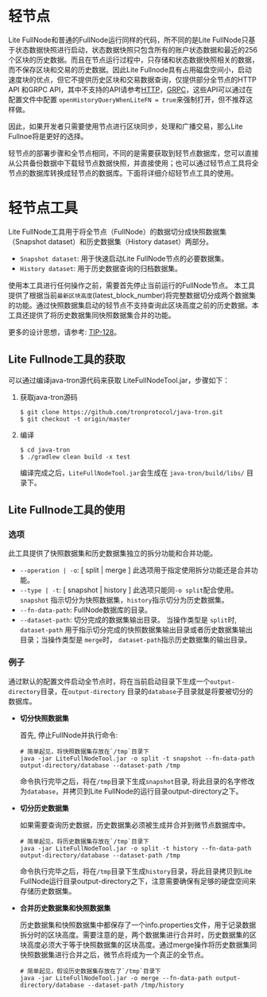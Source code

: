 # 轻节点

Lite FullNode和普通的FullNode运行同样的代码，所不同的是Lite FullNode只基于状态数据快照进行启动，状态数据快照只包含所有的账户状态数据和最近的256个区块的历史数据。而且在节点运行过程中，只存储和状态数据快照相关的数据，而不保存区块和交易的历史数据。因此Lite Fullnode具有占用磁盘空间小，启动速度块的优点，但它不提供历史区块和交易数据查询，仅提供部分全节点的HTTP API 和GRPC API，其中不支持的API请参考[HTTP](https://github.com/tronprotocol/java-tron/blob/develop/framework/src/main/java/org/tron/core/services/filter/LiteFnQueryHttpFilter.java)，[GRPC](https://github.com/tronprotocol/java-tron/blob/develop/framework/src/main/java/org/tron/core/services/filter/LiteFnQueryGrpcInterceptor.java)，这些API可以通过在配置文件中配置 `openHistoryQueryWhenLiteFN = true`来强制打开，但不推荐这样做。


因此，如果开发者只需要使用节点进行区块同步，处理和广播交易，那么Lite Fullnoe将是更好的选择。

轻节点的部署步骤和全节点相同，不同的是需要获取到轻节点数据库，您可以直接从公共备份数据中下载轻节点数据快照，并直接使用；也可以通过轻节点工具将全节点的数据库转换成轻节点的数据库。下面将详细介绍轻节点工具的使用。

# 轻节点工具

Lite FullNode工具用于将全节点（FullNode）的数据切分成快照数据集（Snapshot dataset）和历史数据集（History dataset）两部分。

* `Snapshot dataset`: 用于快速启动Lite FullNode节点的必要数据集。
* `History dataset`: 用于历史数据查询的归档数据集。

使用本工具进行任何操作之前，需要首先停止当前运行的FullNode节点。 本工具提供了根据当前`最新区块高度`(latest_block_number)将完整数据切分成两个数据集的功能。通过快照数据集启动的轻节点不支持查询此区块高度之前的历史数据。本工具还提供了将历史数据集同快照数据集合并的功能。

更多的设计思想，请参考: [TIP-128](https://github.com/tronprotocol/tips/issues/128)。

## Lite Fullnode工具的获取
可以通过编译java-tron源代码来获取 LiteFullNodeTool.jar，步骤如下：

1. 获取java-tron源码
    ```
    $ git clone https://github.com/tronprotocol/java-tron.git
    $ git checkout -t origin/master
    ```
2. 编译
    ```    
    $ cd java-tron
    $ ./gradlew clean build -x test
    ```

    编译完成之后，`LiteFullNodeTool.jar`会生成在 `java-tron/build/libs/` 目录下。


## Lite Fullnode工具的使用
### 选项

此工具提供了快照数据集和历史数据集独立的拆分功能和合并功能。

- `--operation | -o`: [ split | merge ]  此选项用于指定使用拆分功能还是合并功能。
- `--type | -t`: [ snapshot | history ]  此选项只能同`-o split`配合使用。 `snapshot` 指示切分为快照数据集，`history`指示切分为历史数据集。 
- `--fn-data-path`: FullNode数据库的目录。
- `--dataset-path`: 切分完成的数据集输出目录。 当操作类型是 `split`时, `dataset-path` 用于指示切分完成的快照数据集输出目录或者历史数据集输出目录；当操作类型是 `merge`时， `dataset-path`指示历史数据集的输出目录。

### 例子

通过默认的配置文件启动全节点时，将在当前启动目录下生成一个`output-directory`目录，在`output-directory` 目录的`database`子目录就是将要被切分的数据库。 

* **切分快照数据集**

    首先, 停止FullNode并执行命令:

    ```shell
    # 简单起见，将快照数据集存放在`/tmp`目录下
    java -jar LiteFullNodeTool.jar -o split -t snapshot --fn-data-path output-directory/database --dataset-path /tmp
    ```

    命令执行完毕之后，将在`/tmp`目录下生成`snapshot`目录, 将此目录的名字修改为`database`，并拷贝到Lite FullNode的运行目录output-directory之下。 

* **切分历史数据集**

    如果需要查询历史数据，历史数据集必须被生成并合并到微节点数据库中。

    ```shell
    # 简单起见，将历史数据集存放在`/tmp`目录下
    java -jar LiteFullNodeTool.jar -o split -t history --fn-data-path output-directory/database --dataset-path /tmp
    ```

    命令执行完毕之后，将在`/tmp`目录下生成`history`目录，将此目录拷贝到Lite FullNode运行目录output-directory之下，注意需要确保有足够的硬盘空间来存储历史数据集。

* **合并历史数据集和快照数据集**

    历史数据集和快照数据集中都保存了一个info.properties文件，用于记录数据拆分时的区块高度。需要注意的是，两个数据集进行合并时，历史数据集的区块高度必须大于等于快照数据集的区块高度。通过merge操作将历史数据集同快照数据集进行合并之后，微节点将成为一个真正的全节点。

    ```shell
    # 简单起见，假设历史数据集存放在了`/tmp`目录下
    java -jar LiteFullNodeTool.jar -o merge --fn-data-path output-directory/database --dataset-path /tmp/history
    ```

